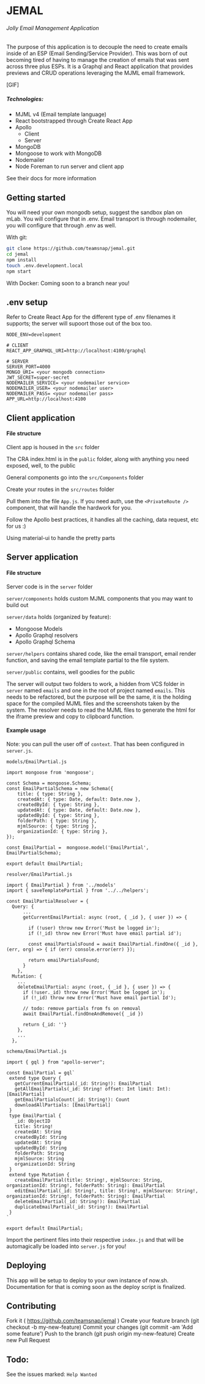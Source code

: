 # JEMAL
###### Jolly Email Management Application
The purpose of this application is to decouple the need to create emails inside of an ESP (Email Sending/Service Provider). This was born of out becoming tired of having to manage the creation of emails that was sent across three plus ESPs. It is a Graphql and React application that provides previews and CRUD operations leveraging the MJML email framework.

[GIF]

##### Technologies:
* MJML v4 (Email template language)
* React bootstrapped through Create React App
* Apollo
    * Client
    * Server
* MongoDB
* Mongoose to work with MongoDB
* Nodemailer
* Node Foreman to run server and client app

See their docs for more information

## Getting started

You will need your own mongodb setup, suggest the sandbox plan on mLab. You will configure that in .env.
Email transport is through nodemailer, you will configure that through .env as well.

With git:
```bash
git clone https://github.com/teamsnap/jemal.git
cd jemal
npm install
touch .env.development.local
npm start
```

With Docker:
Coming soon to a branch near you!

## .env setup
Refer to Create React App for the different type of .env filenames it supports; the server will supoort those out of the box too.

```
NODE_ENV=development

# CLIENT
REACT_APP_GRAPHQL_URI=http://localhost:4100/graphql

# SERVER
SERVER_PORT=4000
MONGO_URI= <your mongodb connection>
JWT_SECRET=super-secret
NODEMAILER_SERVICE= <your nodemailer service>
NODEMAILER_USER= <your nodemailer user>
NODEMAILER_PASS= <your nodemailer pass>
APP_URL=http://localhost:4100
```

## Client application

#### File structure
Client app is housed in the `src` folder

The CRA index.html is in the `public` folder, along with anything you need exposed, well, to the public

General components go into the `src/Components` folder

Create your routes in the `src/routes` folder

Pull them into the file `App.js`. If you need auth, use the `<PrivateRoute />` component, that will handle the hardwork for you.

Follow the Apollo best practices, it handles all the caching, data request, etc for us :)

Using material-ui to handle the pretty parts

## Server application

#### File structure
Server code is in the `server` folder

`server/components` holds custom MJML components that you may want to build out

`server/data` holds (organized by feature):
* Mongoose Models
* Apollo Graphql resolvers
* Apollo Graphql Schema

`server/helpers` contains shared code, like the email transport, email render function, and saving the email template partial to the file system.

`server/public` contains, well goodies for the public

The server will output two folders to work, a hidden from VCS folder in `server` named `emails` and one in the root of project named `emails`. This needs to be refactored, but the purpose will be the same, it is the holding space for the compiled MJML files and the screenshots taken by the system. The resolver needs to read the MJML files to generate the html for the iframe preview and copy to clipboard function.

#### Example usage

Note: you can pull the user off of `context`. That has been configured in `server.js`.

`models/EmailPartial.js`
```
import mongoose from 'mongoose';

const Schema = mongoose.Schema;
const EmailPartialSchema = new Schema({
    title: { type: String },
    createdAt: { type: Date, default: Date.now },
    createdById: { type: String },
    updatedAt: { type: Date, default: Date.now },
    updatedById: { type: String },
    folderPath: { type: String },
    mjmlSource: { type: String },
    organizationId: { type: String },
});

const EmailPartial =  mongoose.model('EmailPartial', EmailPartialSchema);

export default EmailPartial;
```

`resolver/EmailPartial.js`
```
import { EmailPartial } from '../models'
import { saveTemplatePartial } from '../../helpers';

const EmailPartialResolver = {
  Query: {
      ...
      getCurrentEmailPartial: async (root, { _id }, { user }) => {

        if (!user) throw new Error('Must be logged in');
        if (!_id) throw new Error('Must have email partial id');

        const emailPartialsFound = await EmailPartial.findOne({ _id }, (err, org) => { if (err) console.error(err) });

        return emailPartialsFound;
      }
    },
  Mutation: {
    ...
    deleteEmailPartial: async (root, { _id }, { user }) => {
      if (!user._id) throw new Error('Must be logged in');
      if (!_id) throw new Error('Must have email partial Id');

      // todo: remove partials from fs on removal
      await EmailPartial.findOneAndRemove({ _id })

      return {_id: ''}
    },
    ...
  },
```

`schema/EmailPartial.js`
```
import { gql } from "apollo-server";

const EmailPartial = gql`
 extend type Query {
   getCurrentEmailPartial(_id: String!): EmailPartial
   getAllEmailPartials(_id: String! offset: Int limit: Int): [EmailPartial]
   getEmailPartialsCount(_id: String!): Count
   downloadAllPartials: [EmailPartial]
 }
 type EmailPartial {
   _id: ObjectID
   title: String!
   createdAt: String
   createdById: String
   updatedAt: String
   updatedById: String
   folderPath: String
   mjmlSource: String
   organizationId: String
 }
 extend type Mutation {
   createEmailPartial(title: String!, mjmlSource: String, organizationId: String!, folderPath: String): EmailPartial
   editEmailPartial(_id: String!, title: String!, mjmlSource: String!, organizationId: String!, folderPath: String): EmailPartial
   deleteEmailPartial(_id: String!): EmailPartial
   duplicateEmailPartial(_id: String!): EmailPartial
 }
`

export default EmailPartial;
```

Import the pertinent files into their respective `index.js` and that will be automagically be loaded into `server.js` for you!

## Deploying
This app will be setup to deploy to your own instance of now.sh. Documentation for that is coming soon as the deploy script is finalized.

## Contributing

Fork it ( https://github.com/teamsnap/jemal )
Create your feature branch (git checkout -b my-new-feature)
Commit your changes (git commit -am 'Add some feature')
Push to the branch (git push origin my-new-feature)
Create new Pull Request

## Todo:
See the issues marked: `Help Wanted`
